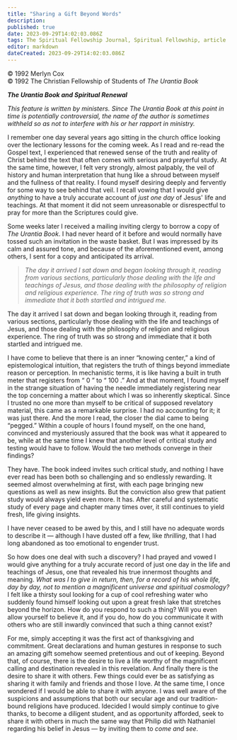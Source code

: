 ```yaml
---
title: "Sharing a Gift Beyond Words"
description: 
published: true
date: 2023-09-29T14:02:03.086Z
tags: The Spiritual Fellowship Journal, Spiritual Fellowship, article
editor: markdown
dateCreated: 2023-09-29T14:02:03.086Z
---
```


<p class="v-card v-sheet theme--light gray lighten-3 px-2">© 1992 Merlyn Cox<br>© 1992 The Christian Fellowship of Students of <i>The Urantia Book</i></p>

***_The Urantia Book_ and Spiritual Renewal***

_This feature is written by ministers. Since _The Urantia Book_ at this point in time is potentially controversial, the name of the author is sometimes withheld so as not to interfere with his or her rapport in ministry._

I remember one day several years ago sitting in the church office looking over the lectionary lessons for the coming week. As I read and re-read the Gospel text, I experienced that renewed sense of the truth and reality of Christ behind the text that often comes with serious and prayerful study. At the same time, however, I felt very strongly, almost palpably, the veil of history and human interpretation that hung like a shroud between myself and the fullness of that reality. I found myself desiring deeply and fervently for some way to see behind that veil. I recall vowing that I would give _anything_ to have a truly accurate account of _just one day_ of Jesus' life and teachings. At that moment it did not seem unreasonable or disrespectful to pray for more than the Scriptures could give.

Some weeks later I received a mailing inviting clergy to borrow a copy of _The Urantia Book_. I had never heard of it before and would normally have tossed such an invitation in the waste basket. But I was impressed by its calm and assured tone, and because of the aforementioned event, among others, I sent for a copy and anticipated its arrival.

> _The day it arrived I sat down and began looking through it, reading from various sections, particularly those dealing with the life and teachings of Jesus, and those dealing with the philosophy of religion and religious experience. The ring of truth was so strong and immediate that it both startled and intrigued me._

The day it arrived I sat down and began looking through it, reading from various sections, particularly those dealing with the life and teachings of Jesus, and those dealing with the philosophy of religion and religious experience. The ring of truth was so strong and immediate that it both startled and intrigued me.

I have come to believe that there is an inner “knowing center,” a kind of epistemological intuition, that registers the truth of things beyond immediate reason or perception. In mechanistic terms, it is like having a built in truth meter that registers from “ 0 ” to “ 100 .” And at that moment, I found myself in the strange situation of having the needle immediately registering near the top concerning a matter about which I was so inherently skeptical. Since I trusted no one more than myself to be critical of supposed revelatory material, this came as a remarkable surprise. I had no accounting for it; it was just there. And the more I read, the closer the dial came to being “pegged.” Within a couple of hours I found myself, on the one hand, convinced and mysteriously assured that the book was what it appeared to be, while at the same time I knew that another level of critical study and testing would have to follow. Would the two methods converge in their findings?

They have. The book indeed invites such critical study, and nothing I have ever read has been both so challenging and so endlessly rewarding. It seemed almost overwhelming at first, with each page bringing new questions as well as new insights. But the conviction also grew that patient study would always yield even more. It has. After careful and systematic study of every page and chapter many times over, it still continues to yield fresh, life giving insights.

I have never ceased to be awed by this, and I still have no adequate words to describe it — although I have dusted off a few, like _thrilling_, that I had long abandoned as too emotional to engender trust.

So how does one deal with such a discovery? I had prayed and vowed I would give anything for a truly accurate record of just one day in the life and teachings of Jesus, one that revealed his true innermost thoughts and meaning. _What was I to give in return, then, for a record of his whole life, day by day, not to mention a magnificent universe and spiritual cosmology?_ I felt like a thirsty soul looking for a cup of cool refreshing water who suddenly found himself looking out upon a great fresh lake that stretches beyond the horizon. How do you respond to such a thing? Will you even allow yourself to believe it, and if you do, how do you communicate it with others who are still inwardly convinced that such a thing cannot exist?

For me, simply accepting it was the first act of thanksgiving and commitment. Great declarations and human gestures in response to such an amazing gift somehow seemed pretentious and out of keeping. Beyond that, of course, there is the desire to live a life worthy of the magnificent calling and destination revealed in this revelation. And finally there is the desire to share it with others. Few things could ever be as satisfying as sharing it with family and friends and those I love. At the same time, I once wondered if I would be able to share it with anyone. I was well aware of the suspicions and assumptions that both our secular age and our tradition-bound religions have produced. Idecided I would simply continue to give thanks, to become a diligent student, and as opportunity afforded, seek to share it with others in much the same way that Philip did with Nathaniel regarding his belief in Jesus — by inviting them to _come and see_.